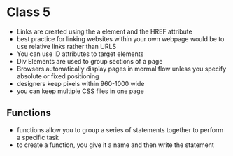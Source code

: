 # Class 5
- Links are created using the a element and the HREF attribute
- best practice for linking websites within your own webpage would be to use relative links rather than URLS
- You can use ID attributes to target elements
- Div Elements are used to group sections of a page 
- Browsers automatically display pages in mormal flow unless you specify absolute or fixed positioning 
- designers keep pixels within 960-1000 wide
- you can keep multiple CSS files in one page

## Functions
- functions allow you to group a series of statements together to perform a specific task
- to create a function, you give it a name and then write the statement
